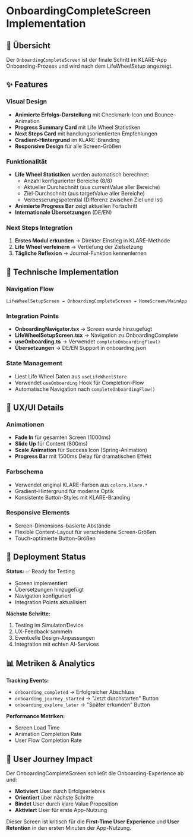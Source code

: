 # OnboardingCompleteScreen Implementation

## 🎉 Übersicht

Der `OnboardingCompleteScreen` ist der finale Schritt im KLARE-App Onboarding-Prozess und wird nach dem LifeWheelSetup angezeigt.

## ✨ Features

### Visual Design
- **Animierte Erfolgs-Darstellung** mit Checkmark-Icon und Bounce-Animation
- **Progress Summary Card** mit Life Wheel Statistiken
- **Next Steps Card** mit handlungsorientierten Empfehlungen
- **Gradient-Hintergrund** im KLARE-Branding
- **Responsive Design** für alle Screen-Größen

### Funktionalität
- **Life Wheel Statistiken** werden automatisch berechnet:
  - Anzahl konfigurierter Bereiche (8/8)
  - Aktueller Durchschnitt (aus currentValue aller Bereiche)
  - Ziel-Durchschnitt (aus targetValue aller Bereiche)
  - Verbesserungspotential (Differenz zwischen Ziel und Ist)
- **Animierte Progress Bar** zeigt aktuellen Fortschritt
- **Internationale Übersetzungen** (DE/EN)

### Next Steps Integration
1. **Erstes Modul erkunden** → Direkter Einstieg in KLARE-Methode
2. **Life Wheel verfeinern** → Vertiefung der Zielsetzung
3. **Tägliche Reflexion** → Journal-Funktion kennenlernen

## 🔧 Technische Implementation

### Navigation Flow
```
LifeWheelSetupScreen → OnboardingCompleteScreen → HomeScreen/MainApp
```

### Integration Points
- **OnboardingNavigator.tsx** → Screen wurde hinzugefügt
- **LifeWheelSetupScreen.tsx** → Navigation zu OnboardingComplete
- **useOnboarding.ts** → Verwendet `completeOnboardingFlow()`
- **Übersetzungen** → DE/EN Support in onboarding.json

### State Management
- Liest Life Wheel Daten aus `useLifeWheelStore`
- Verwendet `useOnboarding` Hook für Completion-Flow
- Automatische Navigation nach `completeOnboardingFlow()`

## 📱 UX/UI Details

### Animationen
- **Fade In** für gesamten Screen (1000ms)
- **Slide Up** für Content (800ms)
- **Scale Animation** für Success Icon (Spring-Animation)
- **Progress Bar** mit 1500ms Delay für dramatischen Effekt

### Farbschema
- Verwendet original KLARE-Farben aus `colors.klare.*`
- Gradient-Hintergrund für moderne Optik
- Konsistente Button-Styles mit KLARE-Branding

### Responsive Elements
- Screen-Dimensions-basierte Abstände
- Flexible Content-Layout für verschiedene Screen-Größen
- Touch-optimierte Button-Größen

## 🚀 Deployment Status

**Status:** ✅ Ready for Testing
- Screen implementiert
- Übersetzungen hinzugefügt
- Navigation konfiguriert
- Integration Points aktualisiert

**Nächste Schritte:**
1. Testing im Simulator/Device
2. UX-Feedback sammeln
3. Eventuelle Design-Anpassungen
4. Integration mit echten AI-Services

## 📊 Metriken & Analytics

**Tracking Events:**
- `onboarding_completed` → Erfolgreicher Abschluss
- `onboarding_journey_started` → "Jetzt durchstarten" Button
- `onboarding_explore_later` → "Später erkunden" Button

**Performance Metriken:**
- Screen Load Time
- Animation Completion Rate
- User Flow Completion Rate

## 🎯 User Journey Impact

Der OnboardingCompleteScreen schließt die Onboarding-Experience ab und:
- **Motiviert** User durch Erfolgserlebnis
- **Orientiert** über nächste Schritte
- **Bindet** User durch klare Value Proposition
- **Aktiviert** User für erste App-Nutzung

Dieser Screen ist kritisch für die **First-Time User Experience** und **User Retention** in den ersten Minuten der App-Nutzung.